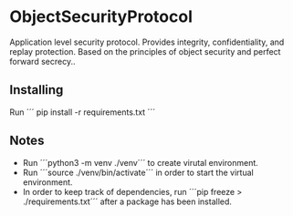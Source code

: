# ObjectSecurityProtocol
Application level security protocol. Provides integrity, confidentiality, and replay protection. Based on the principles of object security and perfect forward secrecy.. 

## Installing
Run 
´´´
pip install -r requirements.txt
´´´

## Notes
- Run ´´´python3 -m venv ./venv´´´ to create virutal environment.
- Run ´´´source ./venv/bin/activate´´´ in order to start the virtual environment.
- In order to keep track of dependencies, run ´´´pip freeze > ./requirements.txt´´´ after a package has been installed.